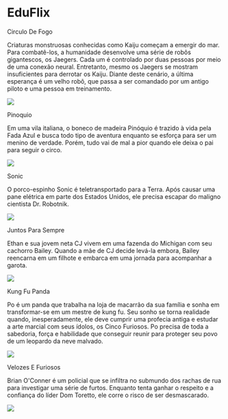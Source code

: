 # EduFlix

Circulo De Fogo

Criaturas monstruosas conhecidas como Kaiju começam a emergir do mar. Para combatê-los, a humanidade desenvolve uma série de robôs gigantescos, os Jaegers. Cada um é controlado por duas pessoas por meio de uma conexão neural. Entretanto, mesmo os Jaegers se mostram insuficientes para derrotar os Kaiju. Diante deste cenário, a última esperança é um velho robô, que passa a ser comandado por um antigo piloto e uma pessoa em treinamento.


![](https://media1.tenor.com/m/fk2fjov6ra4AAAAd/jaeger-pacific-rim.gif)


Pinoquio

Em uma vila italiana, o boneco de madeira Pinóquio é trazido à vida pela Fada Azul e busca todo tipo de aventura enquanto se esforça para ser um menino de verdade. Porém, tudo vai de mal a pior quando ele deixa o pai para seguir o circo.


![](https://media1.tenor.com/m/eGqOV9go-PgAAAAd/amazed-pinocchio.gif)


Sonic

O porco-espinho Sonic é teletransportado para a Terra. Após causar uma pane elétrica em parte dos Estados Unidos, ele precisa escapar do maligno cientista Dr. Robotnik.


![](https://media1.tenor.com/m/suSxl49GmxsAAAAC/sonic-sonic-exe.gif)


Juntos Para Sempre

Ethan e sua jovem neta CJ vivem em uma fazenda do Michigan com seu cachorro Bailey. Quando a mãe de CJ decide levá-la embora, Bailey reencarna em um filhote e embarca em uma jornada para acompanhar a garota.


![](https://media1.tenor.com/m/W646gL_x0zAAAAAd/dog-mans-best-friend.gif)


Kung Fu Panda

Po é um panda que trabalha na loja de macarrão da sua família e sonha em transformar-se em um mestre de kung fu. Seu sonho se torna realidade quando, inesperadamente, ele deve cumprir uma profecia antiga e estudar a arte marcial com seus ídolos, os Cinco Furiosos. Po precisa de toda a sabedoria, força e habilidade que conseguir reunir para proteger seu povo de um leopardo da neve malvado.


![](https://media1.tenor.com/m/xIi9FxtE2PMAAAAd/kung-fu-panda.gif)


Velozes E Furiosos

Brian O'Conner é um policial que se infiltra no submundo dos rachas de rua para investigar uma série de furtos. Enquanto tenta ganhar o respeito e a confiança do líder Dom Toretto, ele corre o risco de ser desmascarado.


![](https://media.tenor.com/w3Bt08rMbekAAAAM/stare-glare.gif)
